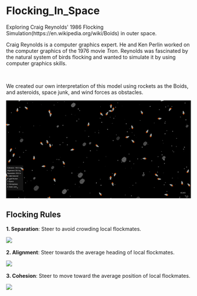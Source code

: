 # Flocking_In_Space
<p>Exploring Craig Reynolds' 1986 Flocking Simulation(https://en.wikipedia.org/wiki/Boids) in outer space.</p>

<p>Craig Reynolds is a computer graphics expert. He and Ken Perlin worked on the computer graphics of the
1976 movie <i>Tron</i>. Reynolds was fascinated by the natural system of birds flocking and wanted to simulate
it by using computer graphics skills.</p>
<br/>
<p>We created our own interpretation of this model using rockets as the Boids, and asteroids, space junk, and 
 wind forces as obstacles.</p>
 <img src="https://github.com/ElvinT57/Flocking_In_Space/blob/master/screenshot.png">
<h2>Flocking Rules</h2>
  <p><b>1. Separation</b>: Steer to avoid crowding local flockmates.</p>
  <img src="https://www.red3d.com/cwr/boids/images/separation.gif">
  <p><b>2. Alignment</b>: Steer towards the average heading of local flockmates.</p>
  <img src="https://www.red3d.com/cwr/boids/images/alignment.gif">
  <p><b>3. Cohesion</b>: Steer to move toward the average position of local flockmates.<p>
  <img src="https://www.red3d.com/cwr/boids/images/cohesion.gif">
